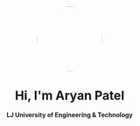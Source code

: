 <div align="center">
  <img src="https://avatars.githubusercontent.com/u/12345678?v=4" width="150" style="border-radius: 50%;"><br>
  
  <h1>Hi, I'm Aryan Patel</h1>
  <p><strong>LJ University of Engineering & Technology</strong></p>
</div>


<!--
**PatelAryan02/PatelAryan02** is a ✨ _special_ ✨ repository because its `README.md` (this file) appears on your GitHub profile.

Here are some ideas to get you started:

- 🔭 I’m currently working on ...
- 🌱 I’m currently learning ...
- 👯 I’m looking to collaborate on ...
- 🤔 I’m looking for help with ...
- 💬 Ask me about ...
- 📫 How to reach me: ...
- 😄 Pronouns: ...
- ⚡ Fun fact: ...
-->
